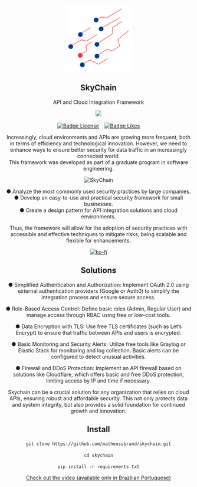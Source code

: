 <div align="center">
   <img src="./img/logo.png" alt="SkyChain" title="SkyChain" style="width: 180px; height: auto;">
</div>

<div align="center">
    <h2>SkyChain</h2>
    <p>API and Cloud Integration Framework</p>
    <a href="https://www.linkedin.com/in/matheussbrandao/" target="_blank" title="LinkedIn">
     <img src="https://img.shields.io/badge/LinkedIn-0077B5?style=for-the-badge&logo=linkedin&logoColor=white">
    </a>

</div>



<div align = center>

[![Badge License]][License]   [![Badge Likes]][#]

<i class="fa-brands fa-google-drive" style="font-size: 25px;"></i>  <i class="fa-solid fa-cloud" style="font-size: 25px;"></i>    <i class="fa-brands fa-aws" style="font-size: 25px;"></i>
<div style="text-align: center;">



<div style="text-align: center;">
    <p>Increasingly, cloud environments and APIs are growing more frequent, both in terms of efficiency and technological innovation. However, we need to enhance ways to ensure better security for data traffic in an increasingly connected world.<br>
    This framework was developed as part of a graduate program in software engineering.</p>
</div>

<!-- gif com codigo -->

<div style="text-align: center;">
    <img src="./img/clip.gif" alt="SkyChain" title="SkyChain" style="width: 300px; height: auto;">
</div>

<div style="text-align: center;">
    <p> ● Analyze the most commonly used security practices by large companies.<br>
    ● Develop an easy-to-use and practical security framework for small businesses.<br>
    ● Create a design pattern for API integration solutions and cloud environments.</p>
<p>Thus, the framework will allow for the adoption of security practices with accessible and effective techniques to mitigate risks, being scalable and flexible for enhancements.</p>
</div>

<div style="text-align: center;">
    <a href="https://ko-fi.com/U6U2L6TWG" target="_blank">
        <img src="https://ko-fi.com/img/githubbutton_sm.svg" alt="ko-fi" />
    </a>
</div>

<div style="text-align: center;">
    <h2>Solutions</h2>
    
<p> ● Simplified Authentication and Authorization: Implement OAuth 2.0 using external authentication providers (Google or Auth0) to simplify the integration process and ensure secure access.<br>
<p>     ● Role-Based Access Control: Define basic roles (Admin, Regular User) and manage access through RBAC using free or low-cost tools.<br>
<p>     ● Data Encryption with TLS: Use free TLS certificates (such as Let’s Encrypt) to ensure that traffic between APIs and users is encrypted.<br>
<p>     ● Basic Monitoring and Security Alerts: Utilize free tools like Graylog or Elastic Stack for monitoring and log collection. Basic alerts can be configured to detect unusual activities.<br>
<p>    ● Firewall and DDoS Protection: Implement an API firewall based on solutions like Cloudflare, which offers basic and free DDoS protection, limiting access by IP and time if necessary.
</p>

<p> Skychain can be a crucial solution for any organization that relies on cloud APIs, ensuring robust and affordable security. This not only protects data and system integrity, but also provides a solid foundation for continued growth and innovation.
</p>

<div style="text-align: center;">
    <h2>Install</h2>
    <p><code>git clone https://github.com/matheussbrand/skychain.git</code></p>
    <p><code>cd skychain</code></p>
    <p><code>pip install -r requirements.txt</code></p>
</div>


<!-- inserir link -->
<a href="[https://www.youtube.com](https://youtu.be/ulZ-dasx3-g)" target="_blank">
    <i class="fa-brands fa-youtube"></i> Check out the video (available only in Brazilian Portuguese)
</a>


</div>



<!---------------------------------------------------------------------------->

[Button Shield]: https://img.shields.io/badge/Shield_Buttons-37a779?style=for-the-badge

[License]: LICENSE
[Shield]: Types/Shield.md
[KBD]: Types/KBD.md
[#]: #


<!---------------------------------[ Badges ]---------------------------------->

[Badge License]: https://img.shields.io/badge/-BY_SA_4.0-ae6c18.svg?style=for-the-badge&labelColor=EF9421&logoColor=white&logo=CreativeCommons
[Badge Likes]: https://img.shields.io/github/stars/MarkedDown/Buttons?style=for-the-badge&labelColor=d0ab23&color=b0901e&logoColor=white&logo=Trustpilot


<!-- [![ko-fi](https://ko-fi.com/img/githubbutton_sm.svg)](https://ko-fi.com/U6U2L6TWG) -->
